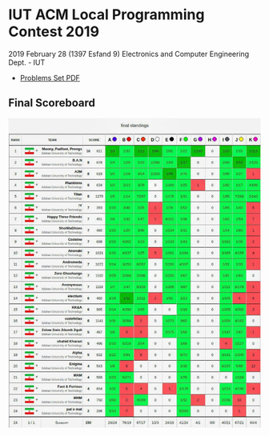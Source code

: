 # IUT ACM Local Programming Contest 2019
2019 February 28 (1397 Esfand 9)
Electronics and Computer Engineering Dept. - IUT

* [Problems Set PDF](problemset.pdf)

## Final Scoreboard
![Final Scoreboard](scoreboard2019.jpg)
